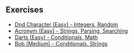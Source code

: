 ## Exercises
- [Dnd Character (Easy) - Integers, Random](src/main/java/com/hackosynth/dndcharacter)
- [Acronym (Easy) - Strings, Parsing, Searching](src/main/java/com/hackosynth/acronym)
- [Darts (Easy) - Conditionals, Math](src/main/java/com/hackosynth/darts)
- [Bob (Medium) - Conditionals, Strings](src/main/java/com/hackosynth/bob)
